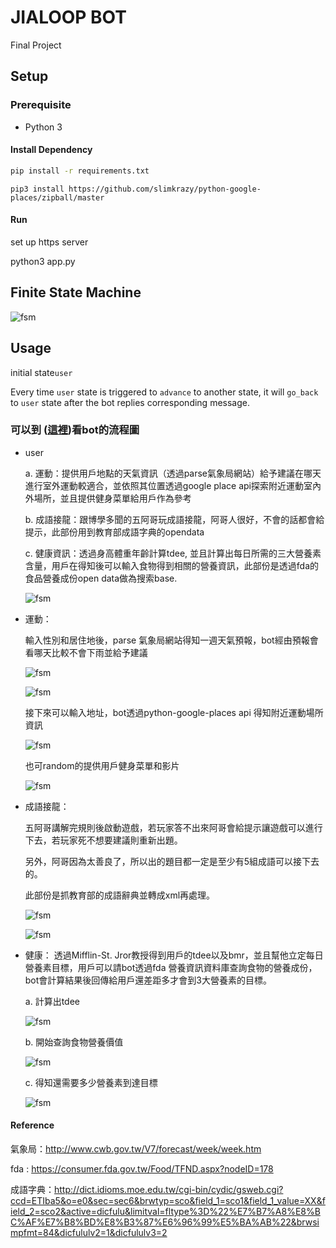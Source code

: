 # JIALOOP BOT

Final Project

## Setup
### Prerequisite
* Python 3


#### Install Dependency
```sh
pip install -r requirements.txt
```

```
pip3 install https://github.com/slimkrazy/python-google-places/zipball/master
```

#### Run
set up https server

python3 app.py

## Finite State Machine
![fsm](./show-fsm.png)

## Usage
initial state`user`

Every time `user` state is triggered to `advance` to another state, it will `go_back` to `user` state after the bot replies corresponding message.

### 可以到 ([這裡](https://github.com/F74036360/jialoop_bot/blob/master/readme_pdf.pdf))看bot的流程圖

* user

	a. 運動：提供用戶地點的天氣資訊（透過parse氣象局網站）給予建議在哪天進行室外運動較適合，並依照其位置透過google place api探索附近運動室內外場所，並且提供健身菜單給用戶作為參考
	
	b. 成語接龍：跟博學多聞的五阿哥玩成語接龍，阿哥人很好，不會的話都會給提示，此部份用到教育部成語字典的opendata
	
	c. 健康資訊：透過身高體重年齡計算tdee, 並且計算出每日所需的三大營養素含量，用戶在得知後可以輸入食物得到相關的營養資訊，此部份是透過fda的食品營養成份open data做為搜索base.
	
    ![fsm](./first.png)

* 運動：
    
	輸入性別和居住地後，parse 氣象局網站得知一週天氣預報，bot經由預報會看哪天比較不會下雨並給予建議
	
	
	![fsm](./weather_info.png)
	
	![fsm](./recommand.png)
	
	
	接下來可以輸入地址，bot透過python-google-places api 得知附近運動場所資訊
	
	
	![fsm](./park_info.png)
	

	也可random的提供用戶健身菜單和影片
	
	
	![fsm](./menu_info.png)
	
	

* 成語接龍：
    
	五阿哥講解完規則後啟動遊戲，若玩家答不出來阿哥會給提示讓遊戲可以進行下去，若玩家死不想要建議則重新出題。	
	
	另外，阿哥因為太善良了，所以出的題目都一定是至少有5組成語可以接下去的。
	
	此部份是抓教育部的成語辭典並轉成xml再處理。
	
	![fsm](./start_game.png)
	
	![fsm](./re.png)
	
	
	

* 健康：
	透過Mifflin-St. Jror教授得到用戶的tdee以及bmr，並且幫他立定每日營養素目標，用戶可以請bot透過fda 營養資訊資料庫查詢食物的營養成份，bot會計算結果後回傳給用戶還差距多才會到3大營養素的目標。
	
	a. 計算出tdee	
	
	![fsm](./tdee.png)
	
	b. 開始查詢食物營養價值
	
	![fsm](./food.png)
	
	c. 得知還需要多少營養素到達目標
	
	![fsm](./remain.png)
	

#### Reference
氣象局：http://www.cwb.gov.tw/V7/forecast/week/week.htm

fda : https://consumer.fda.gov.tw/Food/TFND.aspx?nodeID=178

成語字典：http://dict.idioms.moe.edu.tw/cgi-bin/cydic/gsweb.cgi?ccd=ETIba5&o=e0&sec=sec6&brwtyp=sco&field_1=sco1&field_1_value=XX&field_2=sco2&active=dicfulu&limitval=fltype%3D%22%E7%B7%A8%E8%BC%AF%E7%B8%BD%E8%B3%87%E6%96%99%E5%BA%AB%22&brwsimpfmt=84&dicfululv2=1&dicfululv3=2

